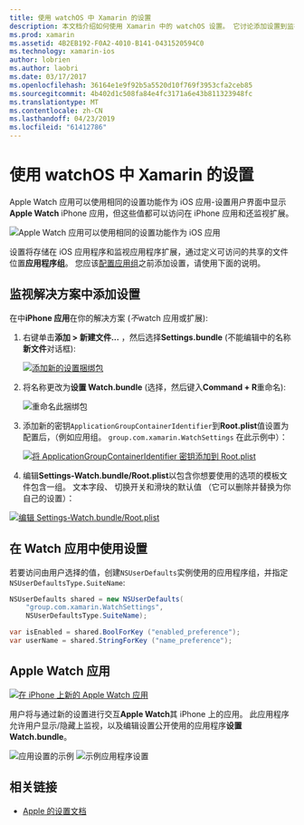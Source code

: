 ```yaml
---
title: 使用 watchOS 中 Xamarin 的设置
description: 本文档介绍如何使用 Xamarin 中的 watchOS 设置。 它讨论添加设置到监视应用程序解决方案，在 iPhone 上使用应用程序中，并且 Apple Watch 应用这些设置。
ms.prod: xamarin
ms.assetid: 4B2EB192-F0A2-4010-B141-0431520594C0
ms.technology: xamarin-ios
author: lobrien
ms.author: laobri
ms.date: 03/17/2017
ms.openlocfilehash: 36164e1e9f92b5a5520d10f769f3953cfa2ceb85
ms.sourcegitcommit: 4b402d1c508fa84e4fc3171a6e43b811323948fc
ms.translationtype: MT
ms.contentlocale: zh-CN
ms.lasthandoff: 04/23/2019
ms.locfileid: "61412786"
---
```

# <a name="working-with-watchos-settings-in-xamarin"></a>使用 watchOS 中 Xamarin 的设置

Apple Watch 应用可以使用相同的设置功能作为 iOS 应用-设置用户界面中显示**Apple Watch** iPhone 应用，但这些值都可以访问在 iPhone 应用和还监视扩展。

![](settings-images/intro.png "Apple Watch 应用可以使用相同的设置功能作为 iOS 应用")

设置将存储在 iOS 应用程序和监视应用程序扩展，通过定义可访问的共享的文件位置**应用程序组**。 您应该[配置应用组](~/ios/watchos/app-fundamentals/app-groups.md)之前添加设置，请使用下面的说明。

## <a name="add-settings-in-a-watch-solution"></a>监视解决方案中添加设置

在中**iPhone 应用**在你的解决方案 (*不*watch 应用或扩展):

1. 右键单击**添加 > 新建文件...** ，然后选择**Settings.bundle** (不能编辑中的名称**新文件**对话框):

   [![](settings-images/settings-add-sml.png "添加新的设置捆绑包")](settings-images/settings-add.png#lightbox)

2. 将名称更改为**设置 Watch.bundle** (选择，然后键入**Command + R**重命名):

   ![](settings-images/settings-rename.png "重命名此捆绑包")

3. 添加新的密钥`ApplicationGroupContainerIdentifier`到**Root.plist**值设置为配置后，（例如应用组。 `group.com.xamarin.WatchSettings` 在此示例中）：

   [ ![](settings-images/settings-appgroup-sml.png "将 ApplicationGroupContainerIdentifier 密钥添加到 Root.plist")](settings-images/settings-appgroup.png#lightbox)

4. 编辑**Settings-Watch.bundle/Root.plist**以包含你想要使用的选项的模板文件包含一组。
  文本字段、 切换开关和滑块的默认值 （它可以删除并替换为你自己的设置）：

  [![](settings-images/rootplist-sml.png "编辑 Settings-Watch.bundle/Root.plist")](settings-images/rootplist.png#lightbox)


## <a name="use-settings-in-the-watch-app"></a>在 Watch 应用中使用设置

若要访问由用户选择的值，创建`NSUserDefaults`实例使用的应用程序组，并指定`NSUserDefaultsType.SuiteName`:

```csharp
NSUserDefaults shared = new NSUserDefaults(
    "group.com.xamarin.WatchSettings",
    NSUserDefaultsType.SuiteName);

var isEnabled = shared.BoolForKey ("enabled_preference");
var userName = shared.StringForKey ("name_preference");
```

## <a name="apple-watch-app"></a>Apple Watch 应用

[![](settings-images/settings-app-sml.png "在 iPhone 上新的 Apple Watch 应用")](settings-images/settings-app.png#lightbox)

用户将与通过新的设置进行交互**Apple Watch**其 iPhone 上的应用。 此应用程序允许用户显示/隐藏上监视，以及编辑设置公开使用的应用程序**设置 Watch.bundle**。

![](settings-images/applewatch-1.png "应用设置的示例") ![](settings-images/applewatch-2.png "示例应用程序设置")



## <a name="related-links"></a>相关链接

- [Apple 的设置文档](https://developer.apple.com/library/prerelease/ios/documentation/General/Conceptual/WatchKitProgrammingGuide/Settings.html#//apple_ref/doc/uid/TP40014969-CH22-SW1)

